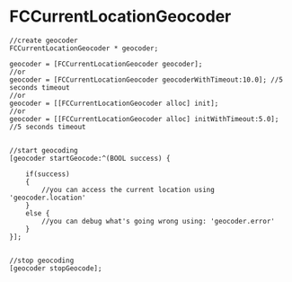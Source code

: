 FCCurrentLocationGeocoder
=========================

<pre><code>//create geocoder
FCCurrentLocationGeocoder * geocoder;

geocoder = [FCCurrentLocationGeocoder geocoder];
//or
geocoder = [FCCurrentLocationGeocoder geocoderWithTimeout:10.0]; //5 seconds timeout
//or
geocoder = [[FCCurrentLocationGeocoder alloc] init];
//or
geocoder = [[FCCurrentLocationGeocoder alloc] initWithTimeout:5.0]; //5 seconds timeout


//start geocoding
[geocoder startGeocode:^(BOOL success) {
    
    if(success)
    {
        //you can access the current location using 'geocoder.location'
    }
    else {
        //you can debug what's going wrong using: 'geocoder.error'
    }
}];


//stop geocoding
[geocoder stopGeocode];</code></pre>
